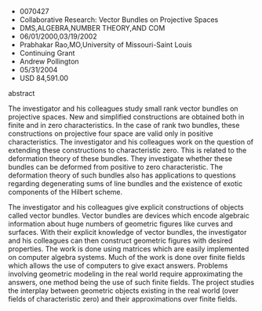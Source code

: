 
* 0070427
* Collaborative Research: Vector Bundles on Projective Spaces
* DMS,ALGEBRA,NUMBER THEORY,AND COM
* 06/01/2000,03/19/2002
* Prabhakar Rao,MO,University of Missouri-Saint Louis
* Continuing Grant
* Andrew Pollington
* 05/31/2004
* USD 84,591.00

abstract

The investigator and his colleagues study small rank vector bundles on
projective spaces. New and simplified constructions are obtained both in finite
and in zero characteristics. In the case of rank two bundles, these
constructions on projective four space are valid only in positive
characteristics. The investigator and his colleagues work on the question of
extending these constructions to characteristic zero. This is related to the
deformation theory of these bundles. They investigate whether these bundles can
be deformed from positive to zero characteristic. The deformation theory of such
bundles also has applications to questions regarding degenerating sums of line
bundles and the existence of exotic components of the Hilbert scheme.

The investigator and his colleagues give explicit constructions of objects
called vector bundles. Vector bundles are devices which encode algebraic
information about huge numbers of geometric figures like curves and surfaces.
With their explicit knowledge of vector bundles, the investigator and his
colleagues can then construct geometric figures with desired properties. The
work is done using matrices which are easily implemented on computer algebra
systems. Much of the work is done over finite fields which allows the use of
computers to give exact answers. Problems involving geometric modeling in the
real world require approximating the answers, one method being the use of such
finite fields. The project studies the interplay between geometric objects
existing in the real world (over fields of characteristic zero) and their
approximations over finite fields.


